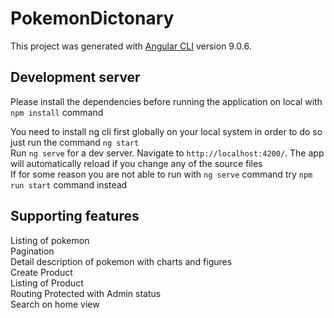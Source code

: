 # PokemonDictonary

This project was generated with [Angular CLI](https://github.com/angular/angular-cli) version 9.0.6.

## Development server

Please install the dependencies before running the application on local with `npm install` command  

You need to install ng cli first globally on your local system in order to do so just run the command `ng start`  
Run `ng serve` for a dev server. Navigate to `http://localhost:4200/`. The app will automatically reload if you change any of the source files  
If for some reason you are not able to run with `ng serve` command try `npm run start` command instead  


## Supporting features
Listing of pokemon  
Pagination  
Detail description of pokemon with charts and figures  
Create Product  
Listing of Product  
Routing Protected with Admin status  
Search on home view  


